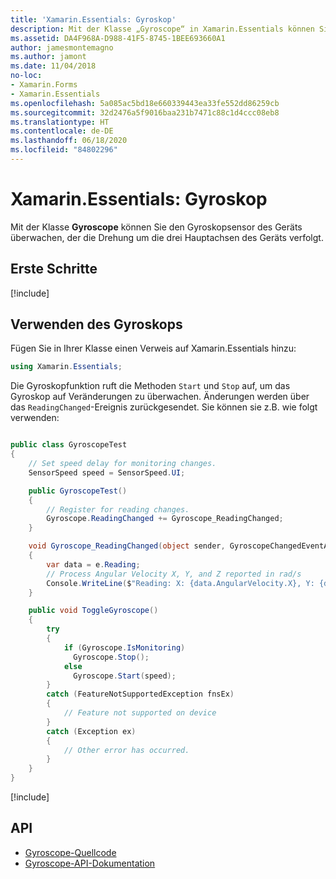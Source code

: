 ```yaml
---
title: 'Xamarin.Essentials: Gyroskop'
description: Mit der Klasse „Gyroscope“ in Xamarin.Essentials können Sie den Gyroskopsensor des Geräts überwachen, der die Drehung um die drei Hauptachsen des Geräts misst.
ms.assetid: DA4F968A-D988-41F5-8745-1BEE693660A1
author: jamesmontemagno
ms.author: jamont
ms.date: 11/04/2018
no-loc:
- Xamarin.Forms
- Xamarin.Essentials
ms.openlocfilehash: 5a085ac5bd18e660339443ea33fe552dd86259cb
ms.sourcegitcommit: 32d2476a5f9016baa231b7471c88c1d4ccc08eb8
ms.translationtype: HT
ms.contentlocale: de-DE
ms.lasthandoff: 06/18/2020
ms.locfileid: "84802296"
---
```

# <a name="xamarinessentials-gyroscope"></a>Xamarin.Essentials: Gyroskop

Mit der Klasse **Gyroscope** können Sie den Gyroskopsensor des Geräts überwachen, der die Drehung um die drei Hauptachsen des Geräts verfolgt.

## <a name="get-started"></a>Erste Schritte

[!include[](~/essentials/includes/get-started.md)]

## <a name="using-gyroscope"></a>Verwenden des Gyroskops

Fügen Sie in Ihrer Klasse einen Verweis auf Xamarin.Essentials hinzu:

```csharp
using Xamarin.Essentials;
```

Die Gyroskopfunktion ruft die Methoden `Start` und `Stop` auf, um das Gyroskop auf Veränderungen zu überwachen. Änderungen werden über das `ReadingChanged`-Ereignis zurückgesendet. Sie können sie z.B. wie folgt verwenden:

```csharp

public class GyroscopeTest
{
    // Set speed delay for monitoring changes.
    SensorSpeed speed = SensorSpeed.UI;

    public GyroscopeTest()
    {
        // Register for reading changes.
        Gyroscope.ReadingChanged += Gyroscope_ReadingChanged;
    }

    void Gyroscope_ReadingChanged(object sender, GyroscopeChangedEventArgs e)
    {
        var data = e.Reading;
        // Process Angular Velocity X, Y, and Z reported in rad/s
        Console.WriteLine($"Reading: X: {data.AngularVelocity.X}, Y: {data.AngularVelocity.Y}, Z: {data.AngularVelocity.Z}");
    }

    public void ToggleGyroscope()
    {
        try
        {
            if (Gyroscope.IsMonitoring)
              Gyroscope.Stop();
            else
              Gyroscope.Start(speed);
        }
        catch (FeatureNotSupportedException fnsEx)
        {
            // Feature not supported on device
        }
        catch (Exception ex)
        {
            // Other error has occurred.
        }
    }
}
```

[!include[](~/essentials/includes/sensor-speed.md)]

## <a name="api"></a>API

- [Gyroscope-Quellcode](https://github.com/xamarin/Essentials/tree/main/Xamarin.Essentials/Gyroscope)
- [Gyroscope-API-Dokumentation](xref:Xamarin.Essentials.Gyroscope)

